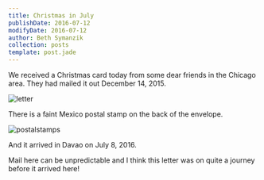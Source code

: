 ```yaml
---
title: Christmas in July
publishDate: 2016-07-12
modifyDate: 2016-07-12
author: Beth Symanzik
collection: posts
template: post.jade
---
```


We received a Christmas card today from some dear friends in the Chicago area.
They had mailed it out December 14, 2015.

![letter](/images/IMG_6876.JPG)

There is a faint Mexico postal stamp on the back of the envelope.

![postalstamps](/images/IMG_6879.JPG)

And it arrived in Davao on July 8, 2016.

Mail here can be unpredictable and I think this letter was on quite a journey before it arrived here!

